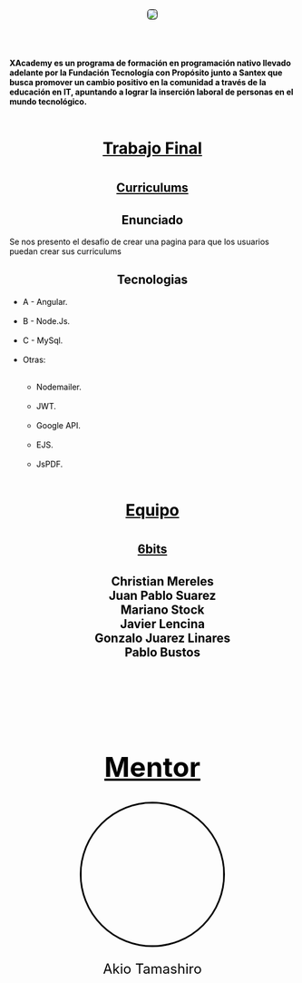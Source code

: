 <div style="display: flex; flex-direction: column; align-items: center;">
<img src="https://drive.google.com/uc?export=view&id=1QdVq3T3Ab1LW68y3YzaZ5LyemsJ0glon" style="border-radius: 30%; margin-bottom: 3rem; border: 1px solid black">
<h4 style="color: black;"> XAcademy es un programa de formación en programación nativo llevado adelante por la Fundación Tecnología con Propósito junto a Santex que busca promover un cambio positivo en la comunidad a través de la educación en IT, apuntando a lograr la inserción laboral de personas en el mundo tecnológico. </h4>
</div>
<div style="text-align: center">
    <h1 style="color: black; text-decoration: underline">Trabajo Final<h1>
    <h2 style="color: black; text-decoration: underline; margin-bottom: 2rem">Curriculums<h2>
</div>
<h2 style="text-align: center; color: black">Enunciado</h2>
    <p style="text-align: left; color: black">Se nos presento el desafio de crear una pagina para que los usuarios puedan crear sus curriculums</p>
    <h2 style="text-align: center; color: black">Tecnologias</h2>
    <ul style="text-align: left; color: black">
        <li>A - Angular.</li><br>
        <li>B - Node.Js.</li><br>
        <li>C - MySql. </li><br>
        <li>Otras: </li><br>
        <ul>
        <li>Nodemailer.</li><br>
        <li>JWT.</li><br>
        <li>Google API.</li><br>
        <li>EJS.</li><br>
        <li>JsPDF.</li><br>
        </ul>
    </ul>
<div style="text-align: center">
    <h1 style="color: black; text-decoration: underline">Equipo<h1>
    <h2 style="color: black; text-decoration: underline; margin-bottom: 2rem">6bits<h2>
    <ul style="text-align: center; color: black; list-style: none;">
         <li>Christian Mereles</li>
         <li>Juan Pablo Suarez</li>
         <li>Mariano Stock</li>
         <li>Javier Lencina</li>
         <li>Gonzalo Juarez Linares</li>
         <li>Pablo Bustos</li>
    </ul>
</div>
<div style="text-align: center; font-size: 24px">
    <h1 style="text-decoration: underline; color: black; margin-top: 10rem">Mentor</h1>
</div>
<div style="display: flex; align-items: center; justify-content: space-around">
    <div style="display: flex; flex-direction: column; align-items: center; color: black">
        <img src="https://drive.google.com/uc?export=view&id=1qDQB7U_KiElvyW_UH66G-qLPFOyFGLm-" style="border-radius: 50%; width: 250px; border: 3px solid black; float: left">
        <p style="font-size: 24px">Akio Tamashiro</p>
    </div>
</div>
